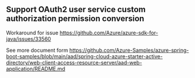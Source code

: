 ## Support OAuth2 user service custom authorization permission conversion

Workaround for issue https://github.com/Azure/azure-sdk-for-java/issues/33560


See more document form https://github.com/Azure-Samples/azure-spring-boot-samples/blob/main/aad/spring-cloud-azure-starter-active-directory/web-client-access-resource-server/aad-web-application/README.md